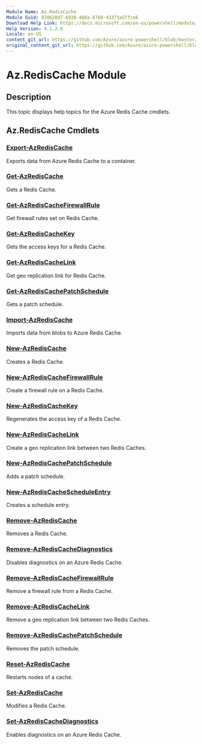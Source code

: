 ```yaml
---
Module Name: Az.RedisCache
Module Guid: 820628d7-6938-488a-8760-43373a5ffce6
Download Help Link: https://docs.microsoft.com/en-us/powershell/module/az.rediscache
Help Version: 4.1.2.0
Locale: en-US
content_git_url: https://github.com/Azure/azure-powershell/blob/master/src/RedisCache/RedisCache/help/Az.RedisCache.md
original_content_git_url: https://github.com/Azure/azure-powershell/blob/master/src/RedisCache/RedisCache/help/Az.RedisCache.md
---
```


# Az.RedisCache Module
## Description
This topic displays help topics for the Azure Redis Cache cmdlets.

## Az.RedisCache Cmdlets
### [Export-AzRedisCache](Export-AzRedisCache.md)
Exports data from Azure Redis Cache to a container.

### [Get-AzRedisCache](Get-AzRedisCache.md)
Gets a Redis Cache.

### [Get-AzRedisCacheFirewallRule](Get-AzRedisCacheFirewallRule.md)
Get firewall rules set on Redis Cache.

### [Get-AzRedisCacheKey](Get-AzRedisCacheKey.md)
Gets the access keys for a Redis Cache.

### [Get-AzRedisCacheLink](Get-AzRedisCacheLink.md)
Get geo replication link for Redis Cache.

### [Get-AzRedisCachePatchSchedule](Get-AzRedisCachePatchSchedule.md)
Gets a patch schedule.

### [Import-AzRedisCache](Import-AzRedisCache.md)
Imports data from blobs to Azure Redis Cache.

### [New-AzRedisCache](New-AzRedisCache.md)
Creates a Redis Cache.

### [New-AzRedisCacheFirewallRule](New-AzRedisCacheFirewallRule.md)
Create a firewall rule on a Redis Cache.

### [New-AzRedisCacheKey](New-AzRedisCacheKey.md)
Regenerates the access key of a Redis Cache.

### [New-AzRedisCacheLink](New-AzRedisCacheLink.md)
Create a geo replication link between two Redis Caches.

### [New-AzRedisCachePatchSchedule](New-AzRedisCachePatchSchedule.md)
Adds a patch schedule.

### [New-AzRedisCacheScheduleEntry](New-AzRedisCacheScheduleEntry.md)
Creates a schedule entry.

### [Remove-AzRedisCache](Remove-AzRedisCache.md)
Removes a Redis Cache.

### [Remove-AzRedisCacheDiagnostics](Remove-AzRedisCacheDiagnostics.md)
Disables diagnostics on an Azure Redis Cache.

### [Remove-AzRedisCacheFirewallRule](Remove-AzRedisCacheFirewallRule.md)
Remove a firewall rule from a Redis Cache.

### [Remove-AzRedisCacheLink](Remove-AzRedisCacheLink.md)
Remove a geo replication link between two Redis Caches.

### [Remove-AzRedisCachePatchSchedule](Remove-AzRedisCachePatchSchedule.md)
Removes the patch schedule.

### [Reset-AzRedisCache](Reset-AzRedisCache.md)
Restarts nodes of a cache.

### [Set-AzRedisCache](Set-AzRedisCache.md)
Modifies a Redis Cache.

### [Set-AzRedisCacheDiagnostics](Set-AzRedisCacheDiagnostics.md)
Enables diagnostics on an Azure Redis Cache.

